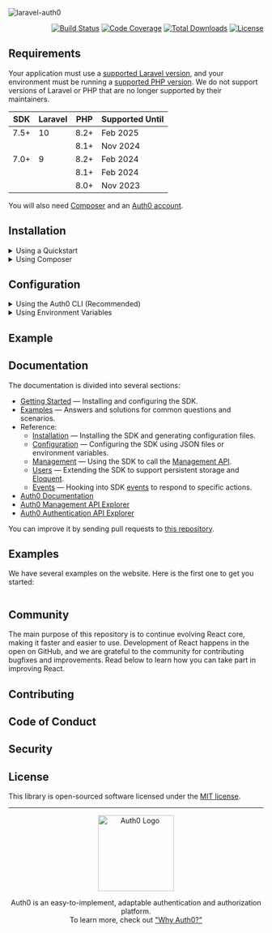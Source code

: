 ![laravel-auth0](https://cdn.auth0.com/website/sdks/banners/laravel-auth0-banner.png)

<p align="right">
<a href="https://github.com/auth0/laravel-auth0/actions"><img src="https://github.com/auth0/laravel-auth0/actions/workflows/main.yml/badge.svg?event=push" alt="Build Status"></a>
<a href="https://codecov.io/gh/auth0/laravel-auth0"><img src="https://codecov.io/gh/auth0/laravel-auth0/branch/main/graph/badge.svg?token=vEwn6TPADf" alt="Code Coverage"></a>
<a href="https://packagist.org/packages/auth0/laravel-auth0"><img src="https://img.shields.io/packagist/dt/auth0/login" alt="Total Downloads"></a>
<a href="https://packagist.org/packages/auth0/login"><img src="https://img.shields.io/packagist/l/auth0/login" alt="License"></a>
</p>

## Requirements

Your application must use a [supported Laravel version](https://laravelversions.com/en), and your environment must be running a [supported PHP version](https://www.php.net/supported-versions.php). We do not support versions of Laravel or PHP that are no longer supported by their maintainers.

| SDK  | Laravel | PHP  | Supported Until |
| ---- | ------- | ---- | --------------- |
| 7.5+ | 10      | 8.2+ | Feb 2025        |
|      |         | 8.1+ | Nov 2024        |
| 7.0+ | 9       | 8.2+ | Feb 2024        |
|      |         | 8.1+ | Feb 2024        |
|      |         | 8.0+ | Nov 2023        |

You will also need [Composer](https://getcomposer.org/) and an [Auth0 account](https://auth0.com/signup).

## Installation

<details>

<summary>Using a Quickstart</summary>

- Run the following command to set up a bootstrapped default Laravel 9 application pre-configured with the SDK:

    ```shell
    composer create-project auth0-samples/laravel auth0-laravel-app
    ```
</details>

<details>
<summary>Using Composer</summary>

1. Run the following command in your project directory to install the SDK:

    ```shell
    composer require auth0/login:^7.8 --update-with-all-dependencies
    ```

2. Generate an SDK configuration file for your application:

    ```shell
    php artisan vendor:publish --tag auth0
    ```
</details>

## Configuration

<details>
<summary>Using the Auth0 CLI (Recommended)</summary>

1. Download the [Auth0 CLI](https://github.com/auth0/auth0-cli) to your project directory:

    > **Note**
    > If you are using the Quickstart, skip to the next step.

    ```shell
    curl -sSfL https://raw.githubusercontent.com/auth0/auth0-cli/main/install.sh | sh -s -- -b .
    ```

2. Authenticate with your Auth0 account:

    ```shell
    ./auth0 login
    ```

3. Register a new application with Auth0:

    ```shell
    ./auth0 apps create \
        --name "My Laravel Application" \
        --type "regular" \
        --auth-method "post" \
        --callbacks "http://localhost:8000/callback" \
        --logout-urls "http://localhost:8000" \
        --reveal-secrets \
        --no-input \
        --json > .auth0.app.json
    ```

4. Register a new API with Auth0

    ```shell
    ./auth0 apis create \
        --name "My Laravel Application API" \
        --identifier "https://github.com/auth0/laravel-auth0" \
        --offline-access \
        --no-input \
        --json > .auth0.api.json
    ```

5. Add the newly created files to `.gitignore`, as they contain sensitive credentials:

    ```bash
    echo ".auth0.*.json" >> .gitignore
    ```

---

</details>

<details>
<summary>Using Environment Variables</summary>

</details>

## Example

## Documentation

The documentation is divided into several sections:

-   [Getting Started](./README.md#getting-started) — Installing and configuring the SDK.
-   [Examples](./EXAMPLES.md) — Answers and solutions for common questions and scenarios.
-   Reference:
    -   [Installation](./docs/Installation.md) — Installing the SDK and generating configuration files.
    -   [Configuration](./docs/Configuration.md) — Configuring the SDK using JSON files or environment variables.
    -   [Management](./docs/Management.md) — Using the SDK to call the [Management API](https://auth0.com/docs/api/management/v2).
    -   [Users](./docs/Users.md) — Extending the SDK to support persistent storage and [Eloquent](https://laravel.com/docs/eloquent).
    -   [Events](./docs/Events.md) — Hooking into SDK [events](https://laravel.com/docs/events) to respond to specific actions.
-   [Auth0 Documentation](https://www.auth0.com/docs)
-   [Auth0 Management API Explorer](https://auth0.com/docs/api/management/v2)
-   [Auth0 Authentication API Explorer](https://auth0.com/docs/api/authentication)

You can improve it by sending pull requests to [this repository](https://github.com/auth0/laravel-auth0).

## Examples

We have several examples on the website. Here is the first one to get you started:

```php

```

## Community

The main purpose of this repository is to continue evolving React core, making it faster and easier to use. Development of React happens in the open on GitHub, and we are grateful to the community for contributing bugfixes and improvements. Read below to learn how you can take part in improving React.

## Contributing

## Code of Conduct

## Security

## License

This library is open-sourced software licensed under the [MIT license](./LICENSE.md).

---

<p align="center">
  <picture>
    <source media="(prefers-color-scheme: light)" srcset="https://cdn.auth0.com/website/sdks/logos/auth0_light_mode.png" width="150">
    <source media="(prefers-color-scheme: dark)" srcset="https://cdn.auth0.com/website/sdks/logos/auth0_dark_mode.png" width="150">
    <img alt="Auth0 Logo" src="https://cdn.auth0.com/website/sdks/logos/auth0_light_mode.png" width="150">
  </picture>
</p>

<p align="center">Auth0 is an easy-to-implement, adaptable authentication and authorization platform.<br />To learn more, check out <a href="https://auth0.com/why-auth0">"Why Auth0?"</a></p>
